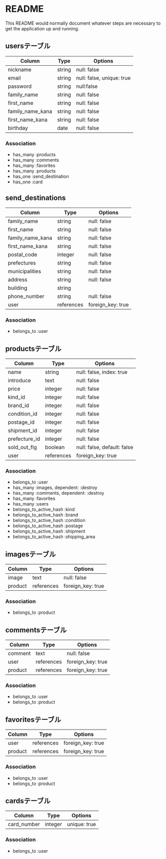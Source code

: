 # README

This README would normally document whatever steps are necessary to get the
application up and running.

## usersテーブル

|Column|Type|Options|
|------|----|-------|
|nickname|string|null: false|
|email|string|null: false, unique: true|
|password|string|null:false|
|family_name|string|null: false|
|first_name|string|null: false|
|family_name_kana|string|null: false|
|first_name_kana|string|null: false|
|birthday|date|null: false|

### Association
- has_many :products
- has_many :comments
- has_many :favorites
- has_many :products
- has_one :send_destination
- has_one :card

## send_destinations

|Column|Type|Options|
|------|----|-------|
|family_name|string|null: false|
|first_name|string|null: false|
|family_name_kana|string|null: false|
|first_name_kana|string|null: false|
|postal_code|integer|null: false|
|prefectures|string|null: false|
|municipalities|string|null: false|
|address|string|null: false|
|building|string||
|phone_number|string|null: false|
|user|references|foreign_key: true|

### Association
- belongs_to :user

## productsテーブル

|Column|Type|Options|
|------|----|-------|
|name|string|null: false, index: true|
|introduce|text|null: false|
|price|integer|null: false|
|kind_id|integer|null: false|
|brand_id|integer|null: false|
|condition_id|integer|null: false|
|postage_id|integer|null: false|
|shipment_id|integer|null: false|
|prefecture_id|integer|null: false|
|sold_out_flg|boolean|null: false, default: false|
|user|references|foreign_key: true|

### Association
- belongs_to :user
- has_many :images, dependent: :destroy
- has_many :comments, dependent: :destroy
- has_many :favorites
- has_many :users
- belongs_to_active_hash :kind
- belongs_to_active_hash :brand
- belongs_to_active_hash :condition
- belongs_to_active_hash :postage
- belongs_to_active_hash :shipment
- belongs_to_active_hash :shipping_area


## imagesテーブル

|Column|Type|Options|
|------|----|-------|
|image|text|null: false|
|product|references|foreign_key: true|

### Association
- belongs_to :product

## commentsテーブル

|Column|Type|Options|
|------|----|-------|
|comment|text|null: false|
|user|references|foreign_key: true|
|product|references|foreign_key: true|

### Association
- belongs_to :user
- belongs_to :product

## favoritesテーブル

|Column|Type|Options|
|------|----|-------|
|user|references|foreign_key: true|
|product|references|foreign_key: true|

### Association
- belongs_to :user
- belongs_to :product

## cardsテーブル

|Column|Type|Options|
|------|----|-------|
|card_number|integer|unique: true|

### Association
- belongs_to :user